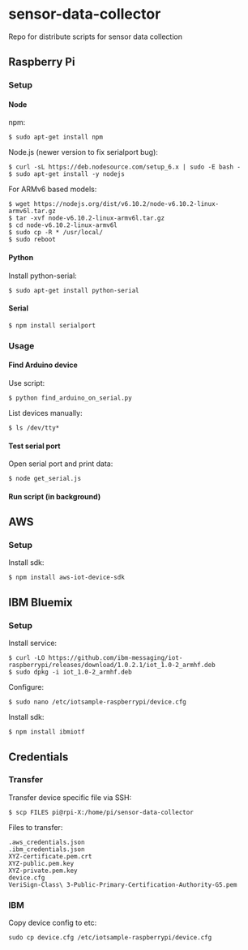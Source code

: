 # sensor-data-collector

Repo for distribute scripts for sensor data collection

## Raspberry Pi

### Setup

#### Node

npm:
```
$ sudo apt-get install npm
```

Node.js (newer version to fix serialport bug):
```
$ curl -sL https://deb.nodesource.com/setup_6.x | sudo -E bash -
$ sudo apt-get install -y nodejs
```

For ARMv6 based models:
```
$ wget https://nodejs.org/dist/v6.10.2/node-v6.10.2-linux-armv6l.tar.gz
$ tar -xvf node-v6.10.2-linux-armv6l.tar.gz
$ cd node-v6.10.2-linux-armv6l
$ sudo cp -R * /usr/local/
$ sudo reboot
```

#### Python

Install python-serial:
```
$ sudo apt-get install python-serial
```

#### Serial

```
$ npm install serialport
```

### Usage

#### Find Arduino device

Use script:
```
$ python find_arduino_on_serial.py
```

List devices manually:
```
$ ls /dev/tty*
```

#### Test serial port

Open serial port and print data:
```
$ node get_serial.js
```

#### Run script (in background)

## AWS

### Setup

Install sdk:
```
$ npm install aws-iot-device-sdk
```

## IBM Bluemix

### Setup

Install service:
```
$ curl -LO https://github.com/ibm-messaging/iot-raspberrypi/releases/download/1.0.2.1/iot_1.0-2_armhf.deb 
$ sudo dpkg -i iot_1.0-2_armhf.deb 
```

Configure:
```
$ sudo nano /etc/iotsample-raspberrypi/device.cfg
```

Install sdk:
```
$ npm install ibmiotf
```

## Credentials

### Transfer

Transfer device specific file via SSH:
```
$ scp FILES pi@rpi-X:/home/pi/sensor-data-collector
```

Files to transfer:
```
.aws_credentials.json
.ibm_credentials.json
XYZ-certificate.pem.crt
XYZ-public.pem.key
XYZ-private.pem.key
device.cfg
VeriSign-Class\ 3-Public-Primary-Certification-Authority-G5.pem
```

### IBM

Copy device config to etc:
```
sudo cp device.cfg /etc/iotsample-raspberrypi/device.cfg
```
